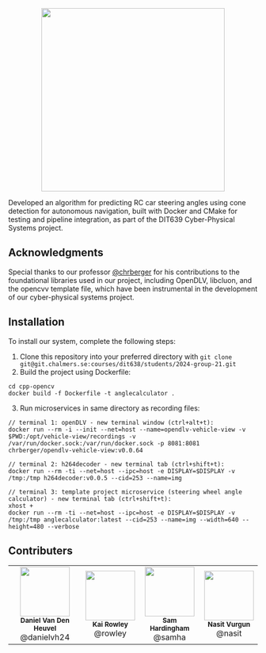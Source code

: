 <div align="center">
    <img src="https://github.com/user-attachments/assets/509197d7-4ae3-4f43-bad2-7acd970c8017" height="370px">
</div>

Developed an algorithm for predicting RC car steering angles using cone detection for autonomous navigation, built with Docker and CMake for testing and pipeline integration, as part of the DIT639 Cyber-Physical Systems project.

## Acknowledgments
Special thanks to our professor [@chrberger](https://github.com/chrberger) for his contributions to the foundational libraries used in our project, including OpenDLV, libcluon, and the opencvv template file, which have been instrumental in the development of our cyber-physical systems project.

## Installation
To install our system, complete the following steps:

1. Clone this repository into your preferred directory with ```git clone git@git.chalmers.se:courses/dit638/students/2024-group-21.git```
2. Build the project using Dockerfile:
```
cd cpp-opencv
docker build -f Dockerfile -t anglecalculator .
```
3. Run microservices in same directory as recording files:
```
// terminal 1: openDLV - new terminal window (ctrl+alt+t):
docker run --rm -i --init --net=host --name=opendlv-vehicle-view -v $PWD:/opt/vehicle-view/recordings -v /var/run/docker.sock:/var/run/docker.sock -p 8081:8081 chrberger/opendlv-vehicle-view:v0.0.64

// terminal 2: h264decoder - new terminal tab (ctrl+shift+t):
docker run --rm -ti --net=host --ipc=host -e DISPLAY=$DISPLAY -v /tmp:/tmp h264decoder:v0.0.5 --cid=253 --name=img

// terminal 3: template project microservice (steering wheel angle calculator) - new terminal tab (ctrl+shift+t):
xhost +
docker run --rm -ti --net=host --ipc=host -e DISPLAY=$DISPLAY -v /tmp:/tmp anglecalculator:latest --cid=253 --name=img --width=640 --height=480 --verbose 
```

## Contributers
<table>
  <tr>
    <td align="center"><img src="https://secure.gravatar.com/avatar/3056b6827d3d959ea87306c4d2dd0c6a?s=800&d=identicon" width="100px;"/><br/><sub><b>Daniel Van Den Heuvel</b></sub><br>@danielvh24</td>
    <td align="center"><img src="https://secure.gravatar.com/avatar/3271ba4e481b7c393b650b96a17344d0?s=800&d=identicon" width="100px;"/><br/><sub><b>Kai Rowley</b></sub><br>@rowley</td>
    <td align="center"><img src="https://secure.gravatar.com/avatar/82899676cb5f15c859ed9bd18921b3033716285c1331ed8406c725e91f95bd80?s=800&d=identicon" width="100px;"/><br/><sub><b>Sam Hardingham</b></sub><br>@samha</td>
    <td align="center"><img src="https://git.chalmers.se/uploads/-/system/user/avatar/3455/avatar.png?width=400" width="100px;"/><br/><sub><b>Nasit Vurgun</b></sub><br>@nasit</td>
  </tr>
 </table> 
